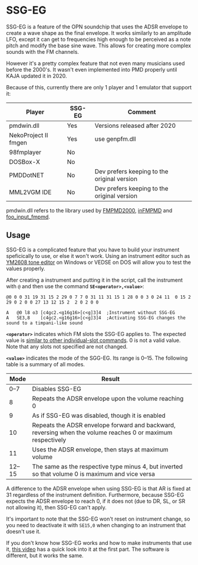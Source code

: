 # SSG-EG

SSG-EG is a feature of the OPN soundchip that uses the ADSR envelope to create a wave shape as the final envelope. It works similarly to an amplitude LFO, except it can get to frequencies high enough to be perceived as a note pitch and modify the base sine wave. This allows for creating more complex sounds with the FM channels.

However it's a pretty complex feature that not even many musicians used before the 2000's. It wasn't even implemented into PMD properly until KAJA updated it in 2020. 

Because of this, currently there are only 1 player and 1 emulator that support it:

| Player | SSG-EG | Comment |
| ------ | ------ | ------- |
| pmdwin.dll | Yes | Versions released after 2020 |
| NekoProject II fmgen | Yes | use genpfm.dll |
| 98fmplayer | No | |
| DOSBox-X | No | |
| PMDDotNET | No | Dev prefers keeping to the original version |
| MML2VGM IDE | No | Dev prefers keeping to the original version |

pmdwin.dll refers to the library used by [FMPMD2000](setup.md#fmpmd2000-windows), [inFMPMD](setup.md#winamp) and [foo_input_fmpmd](setup.md#foobar2000).

## Usage

SSG-EG is a complicated feature that you have to build your instrument speficically to use, or else it won't work. Using an instrument editor such as [YM2608 tone editor](setup.md#ym2608-tone-editor-windows) on Windows or VEDSE on DOS will allow you to test the values properly.

After creating a instrument and putting it in the script, call the instrument with `@` and then use the command **`SE<operator>,<value>`**:

```
@0 0 0 31 19 31 15 2 29 0 7 7 0 31 11 31 15 1 28 0 0 3 0 24 11  0 15 2 29 0 2 0 0 27 13 12 15 2  2 0 2 0 0

A	@0 l8 o3 [c4gc2.<g16g16>[c<g]3]4  ;Instrument without SSG-EG
A	SE3,8    [c4gc2.<g16g16>[c<g]3]4  ;Activating SSG-EG changes the sound to a timpani-like sound
```

**`<operator>`** indicates which FM slots the SSG-EG applies to. The expected value is [similar to other individual-slot commands](./chipcom.md#operator-flag-soperator). 0 is not a valid value. Note that any slots not specified are not changed.

**`<value>`** indicates the mode of the SGG-EG. Its range is 0–15. The following table is a summary of all modes.

| Mode | Result |
| ---- | ------ |
| 0–7 | Disables SSG-EG |
| 8 | Repeats the ADSR envelope upon the volume reaching 0 |
| 9 | As if SSG-EG was disabled, though it is enabled |
| 10 | Repeats the ADSR envelope forward and backward, reversing when the volume reaches 0 or maximum respectively |
| 11 | Uses the ADSR envelope, then stays at maximum volume |
| 12–15 | The same as the respective type minus 4, but inverted so that volume 0 is maximum and vice versa |

A difference to the ADSR envelope when using SSG-EG is that AR is fixed at 31 regardless of the instrument definition. Furthermore, because SSG-EG expects the ADSR envelope to reach 0, if it does not (due to DR, SL, or SR not allowing it), then SSG-EG can't apply.

It's important to note that the SSG-EG won't reset on instrument change, so you need to deactivate it with `SE15,0` when changing to an instrument that doesn't use it.

If you don't know how SSG-EG works and how to make instruments that use it, [this video](https://youtu.be/IKOR0TUlnWU) has a quick look into it at the first part. The software is different, but it works the same.